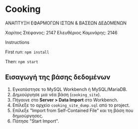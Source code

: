 # Cooking
ΑΝΑΠΤΥΞΗ ΕΦΑΡΜΟΓΩΝ ΙΣΤΩΝ &amp; ΒΑΣΕΩΝ ΔΕΔΟΜΕΝΩΝ

Χαρίτος Στέφανος: 2147
Ελευθέριος Καμινάρης: 2146


Instructions

First run: 
`npm install`

Then:
`npm start`

## Εισαγωγή της βάσης δεδομένων

1. Εγκατάστησε το MySQL Workbench ή MySQL/MariaDB.
2. Δημιούργησε μια νέα βάση (`cooking_site`).
3. Πήγαινε στο **Server > Data Import** στο Workbench.
4. Επίλεξε το αρχείο `cooking_site_dump.sql` από το project.
5. Επίλεξε "Import from Self-Contained File" και τη βάση που δημιούργησες.
6. Πάτησε "Start Import".